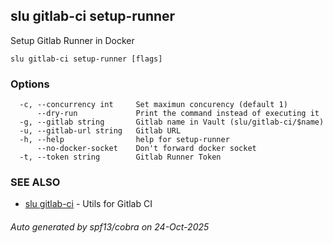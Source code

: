 ## slu gitlab-ci setup-runner

Setup Gitlab Runner in Docker

```
slu gitlab-ci setup-runner [flags]
```

### Options

```
  -c, --concurrency int     Set maximun concurency (default 1)
      --dry-run             Print the command instead of executing it
  -g, --gitlab string       Gitlab name in Vault (slu/gitlab-ci/$name)
  -u, --gitlab-url string   Gitlab URL
  -h, --help                help for setup-runner
      --no-docker-socket    Don't forward docker socket
  -t, --token string        Gitlab Runner Token
```

### SEE ALSO

* [slu gitlab-ci](slu_gitlab-ci.md)	 - Utils for Gitlab CI

###### Auto generated by spf13/cobra on 24-Oct-2025
